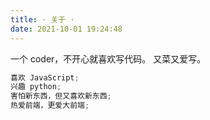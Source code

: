 ```yaml
---
title: · 关于 ·
date: 2021-10-01 19:24:48
---
```


一个 coder，不开心就喜欢写代码。
又菜又爱写。

```javascript
喜欢 JavaScript;
兴趣 python;
害怕新东西，但又喜欢新东西;
热爱前端，更爱大前端;
```
